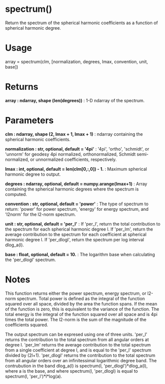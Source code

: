 # spectrum()

Return the spectrum of the spherical harmonic coefficients as a function
of spherical harmonic degree.

# Usage

array = spectrum(clm, [normalization, degrees, lmax, convention, unit, base])

# Returns

**array : ndarray, shape (len(degrees))**
:   1-D ndarray of the spectrum.

# Parameters

**clm : ndarray, shape (2, lmax + 1, lmax + 1)**
:   ndarray containing the spherical harmonic coefficients.

**normalization : str, optional, default = '4pi'**
:   '4pi', 'ortho', 'schmidt', or 'unnorm' for geodesy 4pi normalized, orthonormalized, Schmidt semi-normalized, or unnormalized coefficients, respectively.

**lmax : int, optional, default = len(clm[0,:,0]) - 1.**
:   Maximum spherical harmonic degree to output.

**degrees : ndarray, optional, default = numpy.arange(lmax+1)**
:   Array containing the spherical harmonic degrees where the spectrum is computed.

**convention : str, optional, default = 'power'**
:   The type of spectrum to return: 'power' for power spectrum, 'energy' for energy spectrum, and 'l2norm' for the l2-norm spectrum.

**unit : str, optional, default = 'per_l'**
:   If 'per_l', return the total contribution to the spectrum for each spherical harmonic degree l. If 'per_lm', return the average contribution to the spectrum for each coefficient at spherical harmonic degree l. If 'per_dlogl', return the spectrum per log interval dlog_a(l).

**base : float, optional, default = 10.**
:   The logarithm base when calculating the 'per_dlogl' spectrum.

# Notes

This function returns either the power spectrum, energy spectrum, or
l2-norm spectrum. Total power is defined as the integral of the
function squared over all space, divided by the area the function
spans. If the mean of the function is zero, this is equivalent to the
variance of the function. The total energy is the integral of the
function squared over all space and is 4pi times the total power. The
l2-norm is the sum of the magnitude of the coefficients squared.

The output spectrum can be expresed using one of three units. 'per_l'
returns the contribution to the total spectrum from all angular orders
at degree l. 'per_lm' returns the average contribution to the total
spectrum from a single coefficient at degree l, and is equal to the
'per_l' spectrum divided by (2l+1). 'per_dlogl' returns the contribution to
the total spectrum from all angular orders over an infinitessimal
logarithmic degree band. The contrubution in the band dlog_a(l) is
spectrum(l, 'per_dlogl')\*dlog_a(l), where a is the base, and where
spectrum(l, 'per_dlogl) is equal to spectrum(l, 'per_l')\*l\*log(a).
    